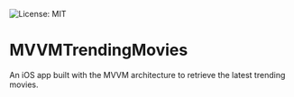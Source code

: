 ![License: MIT](https://img.shields.io/badge/License-MIT-green.svg)

# MVVMTrendingMovies
An iOS app built with the MVVM architecture to retrieve the latest trending movies.
